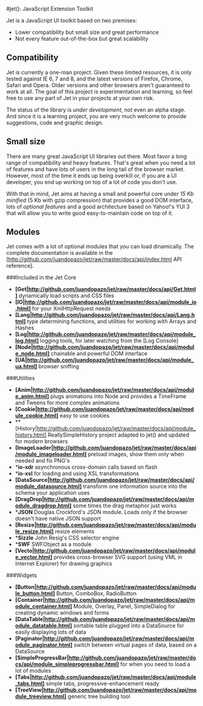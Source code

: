 #jet(): JavaScript Extension Toolkit

Jet is a JavaScript UI toolkit based on two premises:

* Lower compatibility but small size and great performance
* Not every feature out-of-the-box but great scalability

## Compatibility
Jet is currently a one-man project. Given these limited resources, it is only tested against IE 6, 7 and 8, and the latest versions of Firefox, Chrome, Safari and Opera. Older versions and other browsers aren't guaranteed to work at all. The goal of this project is experimentation and learning, so feel free to use any part of Jet in your projects at your own risk.

The status of the library is *under development*, not even an alpha stage. And since it is a learning project, you are very much welcome to provide suggestions, code and graphic design.

## Small size
There are many great JavaScript UI libraries out there. Most favor a long range of compatibility and heavy features. That's great when you need a lot of features and have lots of users in the long tail of the browser market. However, most of the time it ends up being overkill or, if you are a UI developer, you end up working on top of a lot of code you don't use.

With that in mind, Jet aims at having a small and powerful core under *15 Kb minified* (5 Kb with gzip compression) that provides a good DOM interface, lots of *optional features* and a good architecture based on Yahoo!'s YUI 3 that will allow you to write good easy-to-maintain code on top of it.

## Modules
Jet comes with a lot of optional modules that you can load dinamically. The complete documentation is available in the [http://github.com/juandopazo/jet/raw/master/docs/api/index.html API reference].

###Included in the Jet Core
* **[Get|http://github.com/juandopazo/jet/raw/master/docs/api/Get.html]** dynamically load scripts and CSS files
* **[IO|http://github.com/juandopazo/jet/raw/master/docs/api/module_io.html]** for your XmlHttpRequest needs
* **[Lang|http://github.com/juandopazo/jet/raw/master/docs/api/Lang.html]** type determining functions, and utilities for working with Arrays and Hashes
* **[Log|http://github.com/juandopazo/jet/raw/master/docs/api/module_log.html]** logging tools, for later watching from the [Log Console]
* **[Node|http://github.com/juandopazo/jet/raw/master/docs/api/module_node.html]** chainable and powerful DOM interface
* **[UA|http://github.com/juandopazo/jet/raw/master/docs/api/module_ua.html]** browser sniffing

###Utilities
* **[Anim|http://github.com/juandopazo/jet/raw/master/docs/api/module_anim.html]** plugs animations into Node and provides a TimeFrame and Tweens for more complex animations
* **[Cookie|http://github.com/juandopazo/jet/raw/master/docs/api/module_cookie.html]** easy to use cookies
* **[History|http://github.com/juandopazo/jet/raw/master/docs/api/module_history.html] ReallySimpleHistory project adapted to jet() and updated for modern browsers
* **[ImageLoader|http://github.com/juandopazo/jet/raw/master/docs/api/module_imageloader.html]** preload images, show them only when needed and fix PNG's
* ***io-xdr** asynchronous cross-domain calls based on flash
* ***io-xsl** for loading and using XSL transformations
* **[DataSource|http://github.com/juandopazo/jet/raw/master/docs/api/module_datasource.html]** transform one information source into the schema your application uses
* **[DragDrop|http://github.com/juandopazo/jet/raw/master/docs/api/module_dragdrop.html]** some times the drag metaphor just works
* ***JSON** Douglas Crockford's JSON module. Loads only if the browser doesn't have native JSON support
* **[Resize|http://github.com/juandopazo/jet/raw/master/docs/api/module_resize.html]** resize elements
* ***Sizzle** John Resig's CSS selector engine
* ***SWF** SWFObject as a module
* **[Vecto|http://github.com/juandopazo/jet/raw/master/docs/api/module_vector.html]** provides cross-browser SVG support (using VML in Internet Explorer) for drawing graphics

###Widgets
* **[Button|http://github.com/juandopazo/jet/raw/master/docs/api/module_button.html]** Button, ComboBox, RadioButton
* **[Container|http://github.com/juandopazo/jet/raw/master/docs/api/module_container.html]** Module, Overlay, Panel, SimpleDialog for creating dynamic windows and forms
* **[DataTable|http://github.com/juandopazo/jet/raw/master/docs/api/module_datatable.html]** sortable table plugged into a DataSource for easily displaying lots of data
* **[Paginator|http://github.com/juandopazo/jet/raw/master/docs/api/module_paginator.html]** switch between virtual pages of data, based on a DataSource
* **[SimpleProgressBar|http://github.com/juandopazo/jet/raw/master/docs/api/module_simpleprogressbar.html]** for when you need to load a lot of modules
* **[Tabs|http://github.com/juandopazo/jet/raw/master/docs/api/module_tabs.html]** simple tabs, progressive-enhancement ready
* **[TreeView|http://github.com/juandopazo/jet/raw/master/docs/api/module_treeview.html]** generic tree building tool
  